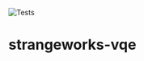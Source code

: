 ![Tests](https://github.com/strangeworks/strangeworks-vqe/actions/workflows/cron_test.yml/badge.svg)

# strangeworks-vqe
